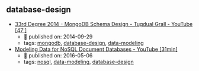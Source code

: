 database-design 
---
* [33rd Degree 2014 - MongoDB Schema Design - Tugdual Grall - YouTube [47']](https://www.youtube.com/watch?v=csKBT8zkRf0)
    * :calendar: published on: 2014-09-29
    * tags: [mongodb](../tags/mongodb.md), [database-design](../tags/database-design.md), [data-modeling](../tags/data-modeling.md)
* [Modeling Data for NoSQL Document Databases - YouTube [31min]](https://www.youtube.com/watch?v=IUxT7ZRHlZ4)
    * :calendar: published on: 2016-05-06
    * tags: [nosql](../tags/nosql.md), [data-modeling](../tags/data-modeling.md), [database-design](../tags/database-design.md)
